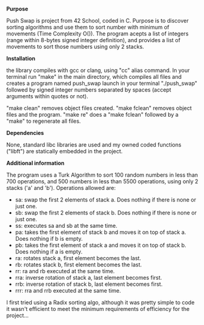 **Purpose**

Push Swap is project from 42 School, coded in C. Purpose is to discover sorting algorithms and use them to sort number with minimum of movements (Time Complexity O()).
The program acepts a list of integers (range within 8-bytes signed integer definition), and provides a list of movements to sort those numbers using only 2 stacks. 

**Installation**

the library compiles with gcc or clang, using "cc" alias command.
In your terminal run "make" in the main directory, which compiles all files and creates a program named push_swap
launch in your terminal "./push_swap" followed by signed integer numbers separated by spaces (accept arguments within quotes or not).

"make clean" removes object files created.
"make fclean" removes object files and the program.
"make re" does a "make fclean" followed by a "make" to regenerate all files.

**Dependencies**

None, standard libc libraries are used and my owned coded functions ("libft") are statically embedded in the project.

**Additional information**

The program uses a Turk Algorithm to sort 100 random numbers in less than 700 operations, and 500 numbers in less than 5500 operations, using only 2 stacks ('a' and 'b'). 
Operations allowed are:
- sa: swap the first 2 elements of stack a. Does nothing if there is none or just one.
- sb: swap the first 2 elements of stack b. Does nothing if there is none or just one.
- ss: executes sa and sb at the same time.
- pa: takes the first element of stack b and moves it on top of stack a. Does nothing if b is empty.
- pb: takes the first element of stack a and moves it on top of stack b. Does nothing if a is empty.
- ra: rotates stack a, first element becomes the last.
- rb: rotates stack b, first element becomes the last.
- rr: ra and rb executed at the same time.
- rra: inverse rotation of stack a, last element becomes first. 
- rrb: inverse rotation of stack b, last element becomes first.
- rrr: rra and rrb executed at the same time.

I first tried using a Radix sorting algo, although it was pretty simple to code it wasn't efficient to meet the minimum requirements of efficiency for the project... 

